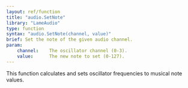 ```yaml
---
layout: ref/function
title: "audio.SetNote"
library: "LameAudio"
type: function
syntax: "audio.SetNote(channel, value)"
brief: Set the note of the given audio channel.
param:
    channel:    The oscillator channel (0-3).
    value:      The new note to set (0-127).
---
```


This function calculates and sets oscillator frequencies to
musical note values. 
